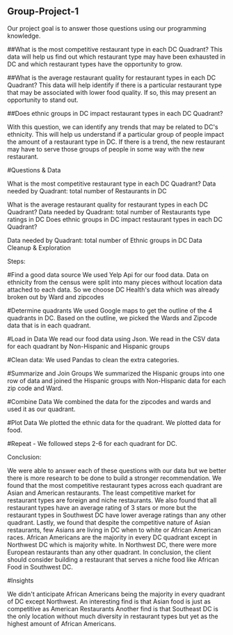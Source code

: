 ## Group-Project-1

Our project goal is to answer those questions using our programming knowledge.


##What is the most competitive restaurant type in each DC Quadrant?
This data will help us find out which restaurant type may have been exhausted in DC and which restaurant types have the opportunity to grow.

##What is the average restaurant quality for restaurant types in each DC Quadrant?
This data will help identify if there is a particular restaurant type that may be associated with lower food quality. If so, this may present an opportunity to stand out.

##Does ethnic groups in DC impact restaurant types in each DC Quadrant?

With this question, we can identify any trends that may be related to DC's ethnicity. This will help us understand if a particular group of people impact the amount of a restaurant type in DC. If there is a trend, the new restaurant may have to serve those groups of people in some way with the new restaurant.


#Questions & Data

What is the most competitive restaurant type in each DC Quadrant?
Data needed by Quadrant: total number of Restaurants in DC

What is the average restaurant quality for restaurant types in each DC Quadrant?
Data needed by Quadrant: total number of Restaurants type ratings in DC
Does ethnic groups in DC impact restaurant types in each DC Quadrant?

Data needed by Quadrant: total number of Ethnic groups in DC
Data Cleanup & Exploration


Steps: 

#Find a good data source 
We used Yelp Api for our food data. 
Data on ethnicity from the census were split into many pieces without location data attached to each data. So we choose DC Health's data which was already broken out by Ward and zipcodes

#Determine quadrants 
We used Google maps to get the outline of the 4 quadrants in DC. Based on the outline, we picked the Wards and Zipcode data that is in each quadrant.

#Load in Data
We read our food data using Json. 
We read in the CSV data for each quadrant by Non-Hispanic and Hispanic groups

#Clean data: 
We used Pandas to clean the extra categories. 

#Summarize and Join Groups 
We summarized the Hispanic groups into one row of data and joined the Hispanic groups with Non-Hispanic data for each zip code and Ward.

#Combine Data 
We combined the data for the zipcodes and wards and used it as our quadrant.

#Plot Data 
We plotted the ethnic data for the quadrant. We plotted data for food. 

#Repeat - We followed steps 2-6 for each quadrant for DC.



Conclusion: 

We were able to answer each of these questions with our data but we better there is more research to be done to build a stronger recommendation. We found that the most competitive restaurant types across each quadrant are Asian and American restaurants. The least competitive market for restaurant types are foreign and niche restaurants. We also found that all restaurant types have an average rating of 3 stars or more but the restaurant types in Southwest DC have lower average ratings than any other quadrant. Lastly, we found that despite the competitive nature of Asian restaurants, few Asians are living in DC when to white or African American races. African Americans are the majority in every DC quadrant except in Northwest DC which is majority white. In Northwest DC, there were more European restaurants than any other quadrant.
In conclusion, the client should consider building a restaurant that serves a niche food like African Food in Southwest DC.

#Insights

We didn't anticipate African Americans being the majority in every quadrant of DC except Northwest.
An interesting find is that Asian food is just as competitive as American Restaurants
Another find is that Southeast DC is the only location without much diversity in restaurant types but yet as the highest amount of African Americans.


